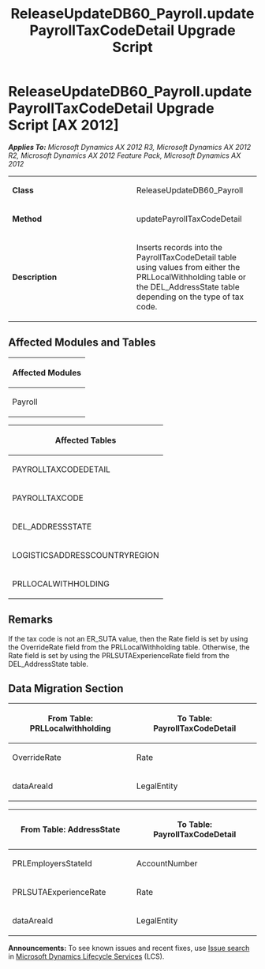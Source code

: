 ﻿---
title: ReleaseUpdateDB60_Payroll.updatePayrollTaxCodeDetail Upgrade Script
TOCTitle: ReleaseUpdateDB60_Payroll.updatePayrollTaxCodeDetail Upgrade Script
ms:assetid: 717d01f6-0d47-4167-e398-b4c8c95b8b44
ms:mtpsurl: https://msdn.microsoft.com/en-us/library/JJ685803(v=AX.60)
ms:contentKeyID: 49709003
ms.date: 05/18/2015
mtps_version: v=AX.60
---

# ReleaseUpdateDB60\_Payroll.updatePayrollTaxCodeDetail Upgrade Script [AX 2012]


_**Applies To:** Microsoft Dynamics AX 2012 R3, Microsoft Dynamics AX 2012 R2, Microsoft Dynamics AX 2012 Feature Pack, Microsoft Dynamics AX 2012_

<table>
<colgroup>
<col style="width: 50%" />
<col style="width: 50%" />
</colgroup>
<tbody>
<tr class="odd">
<td><p><strong>Class</strong></p></td>
<td><p>ReleaseUpdateDB60_Payroll</p></td>
</tr>
<tr class="even">
<td><p><strong>Method</strong></p></td>
<td><p>updatePayrollTaxCodeDetail</p></td>
</tr>
<tr class="odd">
<td><p><strong>Description</strong></p></td>
<td><p>Inserts records into the PayrollTaxCodeDetail table using values from either the PRLLocalWithholding table or the DEL_AddressState table depending on the type of tax code.</p></td>
</tr>
</tbody>
</table>


## Affected Modules and Tables

<table>
<colgroup>
<col style="width: 100%" />
</colgroup>
<thead>
<tr class="header">
<th><p>Affected Modules</p></th>
</tr>
</thead>
<tbody>
<tr class="odd">
<td><p>Payroll</p></td>
</tr>
</tbody>
</table>


<table>
<colgroup>
<col style="width: 100%" />
</colgroup>
<thead>
<tr class="header">
<th><p>Affected Tables</p></th>
</tr>
</thead>
<tbody>
<tr class="odd">
<td><p>PAYROLLTAXCODEDETAIL</p></td>
</tr>
<tr class="even">
<td><p>PAYROLLTAXCODE</p></td>
</tr>
<tr class="odd">
<td><p>DEL_ADDRESSSTATE</p></td>
</tr>
<tr class="even">
<td><p>LOGISTICSADDRESSCOUNTRYREGION</p></td>
</tr>
<tr class="odd">
<td><p>PRLLOCALWITHHOLDING</p></td>
</tr>
</tbody>
</table>


## Remarks

If the tax code is not an ER\_SUTA value, then the Rate field is set by using the OverrideRate field from the PRLLocalWithholding table. Otherwise, the Rate field is set by using the PRLSUTAExperienceRate field from the DEL\_AddressState table.

## Data Migration Section

<table>
<colgroup>
<col style="width: 50%" />
<col style="width: 50%" />
</colgroup>
<thead>
<tr class="header">
<th><p>From Table: PRLLocalwithholding</p></th>
<th><p>To Table: PayrollTaxCodeDetail</p></th>
</tr>
</thead>
<tbody>
<tr class="odd">
<td><p>OverrideRate</p></td>
<td><p>Rate</p></td>
</tr>
<tr class="even">
<td><p>dataAreaId</p></td>
<td><p>LegalEntity</p></td>
</tr>
</tbody>
</table>


<table>
<colgroup>
<col style="width: 50%" />
<col style="width: 50%" />
</colgroup>
<thead>
<tr class="header">
<th><p>From Table: AddressState</p></th>
<th><p>To Table: PayrollTaxCodeDetail</p></th>
</tr>
</thead>
<tbody>
<tr class="odd">
<td><p>PRLEmployersStateId</p></td>
<td><p>AccountNumber</p></td>
</tr>
<tr class="even">
<td><p>PRLSUTAExperienceRate</p></td>
<td><p>Rate</p></td>
</tr>
<tr class="odd">
<td><p>dataAreaId</p></td>
<td><p>LegalEntity</p></td>
</tr>
</tbody>
</table>

  
**Announcements:** To see known issues and recent fixes, use [Issue search](http://go.microsoft.com/fwlink/?linkid=389258) in [Microsoft Dynamics Lifecycle Services](http://go.microsoft.com/fwlink/?linkid=306505) (LCS).

